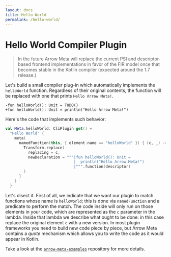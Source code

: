 ```yaml
---
layout: docs
title: Hello World
permalink: /hello-world/
---
```


# Hello World Compiler Plugin

> In the future Arrow Meta will replace the current PSI and descriptor-based frontend implementations in favor of the FIR model once that becomes stable in the Kotlin compiler (expected around the 1.7 release.)

Let's build a small compiler plug-in which automatically implements the `helloWorld` function. Regardless of their original contents, the function will be replaced with one that prints `Hello Λrrow Meta!`. 

```kotlin:diff
-fun helloWorld(): Unit = TODO()
+fun helloWorld(): Unit = println("Hello Λrrow Meta!")
```

Here's the code that implements such behavior:

```kotlin
val Meta.helloWorld: CliPlugin get() =
  "Hello World" {
    meta(
      namedFunction(this, { element.name == "helloWorld" }) { (c, _) ->  // <-- namedFunction(...) {...}
        Transform.replace(
          replacing = c,
          newDeclaration = """|fun helloWorld(): Unit =
                              |  println("Hello Λrrow Meta!")
                              |""".function(descriptor)
        )
      }
    )
  }
```

Let's disect it. First of all, we indicate that we want our plugin to match functions whose name is `helloWorld`; this is done via `namedFunction` and a predicate to perform the match. The code inside will only run on those elements in your code, which are represented as the `c` parameter in the lambda. Inside that lambda we describe what ought to be done: in this case replace the original element `c` with a new version. In most plugin frameworks you need to build new code piece by piece, but Λrrow Meta contains a _quote_ mechanism which allows you to write the code as it would appear in Kotlin.

Take a look at the [`arrow-meta-examples`](https://github.com/arrow-kt/arrow-meta-examples) repository for more details.
